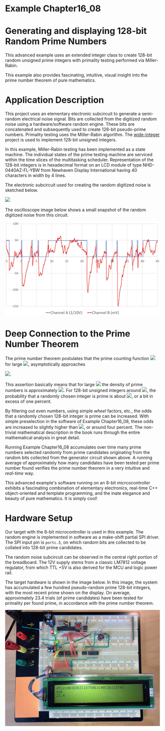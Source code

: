 # Example Chapter16_08
# Generating and displaying 128-bit Random Prime Numbers

This advanced example uses an extended integer class
to create 128-bit random unsigned prime integers with
primality testing performed via Miller-Rabin.

This example also provides fascinating, intuitive,
visual insight into the prime number theorem
of pure mathematics.

# Application Description

This project uses an elementary electronic subcircuit
to generate a semi-random electrical noise signal.
Bits are collected from the digitized random noise
using a hardware/software random engine.
These bits are concatenated and subsequently used
to create 128-bit pseudo-prime numbers.
Primality testing uses the Miller-Rabin algorithm.
The [wide-integer](https://github.com/ckormanyos/wide-integer)
project is used to implement 128-bit unsigned integers.

In this example, Miller-Rabin testing has been implemented as a state machine.
The individual states of the prime testing machine are serviced within the
time slices of the multitasking scheduler.
Representation of the 128-bit integers is in hexadecimal format
on an LCD module of type NHD-0440AZ-FL-YBW
from Newhaven Display International having 40 characters
in width by 4 lines.

The electronic subcircuit used for creating the random digitized noise
is sketched below.

![](./images/circuit16_08.svg)

The oscilloscope image below shows a small snapshot
of the random digitized noise from this circuit.

![](./images/signal16_08.jpg)

# Deep Connection to the Prime Number Theorem

The prime number theorem postulates that the prime counting function
<img src="https://render.githubusercontent.com/render/math?math=\pi(x)">
for large <img src="https://render.githubusercontent.com/render/math?math=x">,
asymptotically approaches

<img src="https://render.githubusercontent.com/render/math?math=\pi(x)\,\sim\,\frac{\log(x)}{x}">.

This assertion basically means that
for large <img src="https://render.githubusercontent.com/render/math?math=n">
the density of prime numbers is approximately
<img src="https://render.githubusercontent.com/render/math?math=1/\,\log(n)">.
For 128-bit unsigned integers around
<img src="https://render.githubusercontent.com/render/math?math=2^{128}\,\approx\,3.4\,\times\,10^{38}">,
the probability that a randomly chosen integer is prime is about
<img src="https://render.githubusercontent.com/render/math?math=1/\,\log(2^{128})\,\approx\,1/\,89">,
or a bit in excess of one percent.

By filtering out even numbers, using simple _wheel_ factors, etc.,
the odds that a randomly chosen 128-bit integer is prime can be increased.
With simple preselection in the software of Example Chapter16_08,
these odds are increased to slightly higher than
<img src="https://render.githubusercontent.com/render/math?math=\sim\,1/\,25">,
or around four percent.
The non-trivial mathematical description in the book runs through
the entire mathematical analysis in great detail.

Running Example Chapter16_08 accumulates over time many prime numbers
selected randomly from prime candidates originating from the random bits
collected from the generator circuit shown above.
A running average of approximately how many candidates have been tested
per prime number found verifies the prime number theorem
in a very intuitive and _real-time_ way.

This advanced example's software running on an 8-bit micrcocontroller
exhibits a fascinating combination of elementary electronics,
real-time C++ object-oriented and template programming,
and the inate elegance and beauty of pure mathematics.
It is simply cool!

# Hardware Setup

Our target with the 8-bit microcontroller is used in this example.
The random engine is implemented in software as a make-shift
partial SPI driver. The SPI input pin is `portc.5`, on which
random bits are collected to be collated into 128-bit prime candidates.

The random noise subcircuit can be observed in the central right portion
of the breadboard. The 12V supply stems from a classic LM7812
voltage regulator, from which TTL +5V is also derived for
the MCU and logic power rail.

The target hardware is shown in the image below. In this image,
the system has accumulated a few hundred pseudo-random prime
128-bit integers, with the most recent prime shown on the display.
On average, approximately 23.4 trials (of prime candidates)
have been tested for primality per found prime, in accordance
with the prime number theorem.

![](./images/board16_08.jpg)
